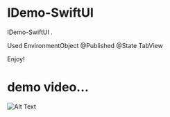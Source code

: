 # IDemo-SwiftUI

IDemo-SwiftUI .

Used 
EnvironmentObject
@Published
@State
TabView



Enjoy!

#  demo video...



![Alt Text](https://j.gifs.com/r8wokW.gif)
